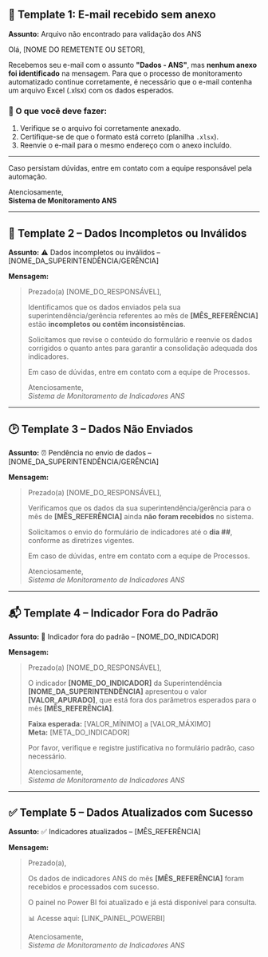 ## 📨 Template 1: E-mail recebido sem anexo

**Assunto:** Arquivo não encontrado para validação dos ANS

Olá, [NOME DO REMETENTE OU SETOR],

Recebemos seu e-mail com o assunto **"Dados - ANS"**, mas **nenhum anexo foi identificado** na mensagem. Para que o processo de monitoramento automatizado continue corretamente, é necessário que o e-mail contenha um arquivo Excel (.xlsx) com os dados esperados.

### 📎 O que você deve fazer:
1. Verifique se o arquivo foi corretamente anexado.
2. Certifique-se de que o formato está correto (planilha `.xlsx`).
3. Reenvie o e-mail para o mesmo endereço com o anexo incluído.

---

Caso persistam dúvidas, entre em contato com a equipe responsável pela automação.

Atenciosamente,  
**Sistema de Monitoramento ANS**

---

## 🛑 Template 2 – Dados Incompletos ou Inválidos

**Assunto:** ⚠️ Dados incompletos ou inválidos – [NOME_DA_SUPERINTENDÊNCIA/GERÊNCIA]

**Mensagem:**

> Prezado(a) [NOME_DO_RESPONSÁVEL],
>
> Identificamos que os dados enviados pela sua superintendência/gerência referentes ao mês de **[MÊS_REFERÊNCIA]** estão **incompletos ou contêm inconsistências**.
>
> Solicitamos que revise o conteúdo do formulário e reenvie os dados corrigidos o quanto antes para garantir a consolidação adequada dos indicadores.
>
> Em caso de dúvidas, entre em contato com a equipe de Processos.
>
> Atenciosamente,  
> *Sistema de Monitoramento de Indicadores ANS*

---

## 🕑 Template 3 – Dados Não Enviados

**Assunto:** ⏰ Pendência no envio de dados – [NOME_DA_SUPERINTENDÊNCIA/GERÊNCIA]

**Mensagem:**

> Prezado(a) [NOME_DO_RESPONSÁVEL],
>
> Verificamos que os dados da sua superintendência/gerência para o mês de **[MÊS_REFERÊNCIA]** ainda **não foram recebidos** no sistema.
>
> Solicitamos o envio do formulário de indicadores até o **dia ##**, conforme as diretrizes vigentes.
>
> Em caso de dúvidas, entre em contato com a equipe de Processos.
>
> Atenciosamente,  
> *Sistema de Monitoramento de Indicadores ANS*

---

## 📬 Template 4 – Indicador Fora do Padrão

**Assunto:** 🚨 Indicador fora do padrão – [NOME_DO_INDICADOR]

**Mensagem:**

> Prezado(a) [NOME_DO_RESPONSÁVEL],
>
> O indicador **[NOME_DO_INDICADOR]** da Superintendência **[NOME_DA_SUPERINTENDÊNCIA]** apresentou o valor **[VALOR_APURADO]**, que está fora dos parâmetros esperados para o mês **[MÊS_REFERÊNCIA]**.
>
> **Faixa esperada:** [VALOR_MÍNIMO] a [VALOR_MÁXIMO]  
> **Meta:** [META_DO_INDICADOR]
>
> Por favor, verifique e registre justificativa no formulário padrão, caso necessário.
>
> Atenciosamente,  
> *Sistema de Monitoramento de Indicadores ANS*

---

## ✅ Template 5 – Dados Atualizados com Sucesso

**Assunto:** ✅ Indicadores atualizados – [MÊS_REFERÊNCIA]

**Mensagem:**

> Prezado(a),
>
> Os dados de indicadores ANS do mês **[MÊS_REFERÊNCIA]** foram recebidos e processados com sucesso.
>
> O painel no Power BI foi atualizado e já está disponível para consulta.
>
> 📊 Acesse aqui: [LINK_PAINEL_POWERBI]
>
> Atenciosamente,  
> *Sistema de Monitoramento de Indicadores ANS*
